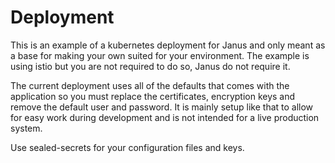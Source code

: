 # Deployment
This is an example of a kubernetes deployment for Janus and only meant as a base for making your own suited for your environment. The example is using istio but you are not required to do so, Janus do not require it.

The current deployment uses all of the defaults that comes with the application so you must replace the certificates, encryption keys and remove the default user and password. It is mainly setup like that to allow for easy work during development and is not intended for a live production system.

Use sealed-secrets for your configuration files and keys.
